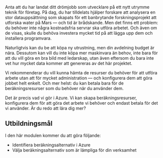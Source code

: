 Anta att du har landat ditt drömjobb som utvecklare på ett nytt utrymme teknik för företag. På dag, du har tilldelats hjälper forskare att analysera en stor datauppsättning som skapats för ett banbrytande forskningsprojekt att utforska water på Mars &mdash; och tid är brådskande. Men det finns ett problem: du behöver inte några kostnadsfria servrar ska utföra arbetet. Och även om de visas, skulle du behöva investera mycket tid på att lägga upp dem och installera programvara.

Naturligtvis kan du be att köpa ny utrustning, men din avdelning budget är nära. Dessutom kan vill du inte köpa mer maskinvara än behov, inte bara för att du vill göra en bra bild med ledarskap, utan även eftersom du bara inte vet hur mycket data kommer att genereras av det här projektet.

Vi rekommenderar du vill kunna hämta de resurser du behöver för att utföra arbete utan att för mycket administration &mdash; och konfigurera dem att göra jobbet helt enkelt. Och mer helst: du kan betala bara för de beräkningsresurser som du behöver när du använder dem.

Det är precis vad vi gör i Azure. Vi kan skapa beräkningsresurser, konfigurera dem för att göra det arbete vi behöver och endast betala för det vi använder. Är du redo att lära dig mer?

## <a name="learning-objectives"></a>Utbildningsmål

I den här modulen kommer du att göra följande:

- Identifiera beräkningsalternativ i Azure
- Välja beräkningsalternativ som är lämpliga för din verksamhet
